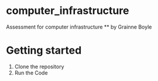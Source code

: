 # computer_infrastructure
Assessment for computer infrastructure
** by Grainne Boyle

# Getting started

1. Clone the repository
2. Run the Code
